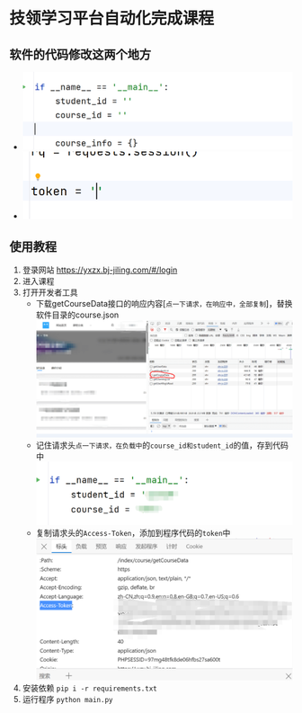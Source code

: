 # 技领学习平台自动化完成课程
## 软件的代码修改这两个地方
- ![img](./img/4.png)
- ![img](./img/5.png) 
## 使用教程
1. 登录网站 https://yxzx.bj-jiling.com/#/login
2. 进入课程
3. 打开开发者工具
   - 下载getCourseData接口的响应内容[`点一下请求，在响应中，全部复制`]，替换软件目录的course.json ![img](./img/1.png)
   - 记住请求头`点一下请求，在负载中`的`course_id和student_id`的值，存到代码中  ![img](./img/2.png) 
   - 复制请求头的`Access-Token`，添加到程序代码的`token`中 ![img](./img/3.png) 
4. 安装依赖 `pip i -r requirements.txt`
5. 运行程序 `python main.py`